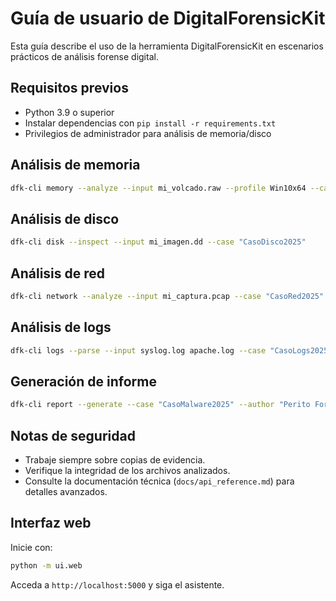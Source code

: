 # Guía de usuario de DigitalForensicKit

Esta guía describe el uso de la herramienta DigitalForensicKit en escenarios prácticos de análisis forense digital.

## Requisitos previos

- Python 3.9 o superior
- Instalar dependencias con `pip install -r requirements.txt`
- Privilegios de administrador para análisis de memoria/disco

## Análisis de memoria

```sh
dfk-cli memory --analyze --input mi_volcado.raw --profile Win10x64 --case "CasoMalware2025"
```

## Análisis de disco

```sh
dfk-cli disk --inspect --input mi_imagen.dd --case "CasoDisco2025"
```

## Análisis de red

```sh
dfk-cli network --analyze --input mi_captura.pcap --case "CasoRed2025"
```

## Análisis de logs

```sh
dfk-cli logs --parse --input syslog.log apache.log --case "CasoLogs2025"
```

## Generación de informe

```sh
dfk-cli report --generate --case "CasoMalware2025" --author "Perito Forense"
```

## Notas de seguridad

- Trabaje siempre sobre copias de evidencia.
- Verifique la integridad de los archivos analizados.
- Consulte la documentación técnica (`docs/api_reference.md`) para detalles avanzados.

## Interfaz web

Inicie con:

```sh
python -m ui.web
```

Acceda a `http://localhost:5000` y siga el asistente.